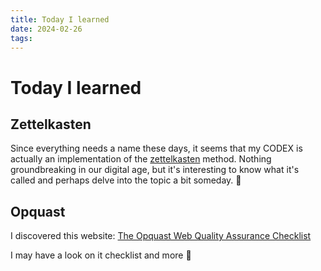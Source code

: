 ```yaml
---
title: Today I learned
date: 2024-02-26
tags:
---
```

# Today I learned

## Zettelkasten

Since everything needs a name these days, it seems that my CODEX is actually an implementation of the [zettelkasten](/codex/zettelkasten) method.
Nothing groundbreaking in our digital age, but it's interesting to know what it's called and perhaps delve into the topic a bit someday. 🤷

##  Opquast

I discovered this website: [The Opquast Web Quality Assurance Checklist](https://checklists.opquast.com/en/web-quality-assurance/)

I may have a look on it checklist and more 🧐